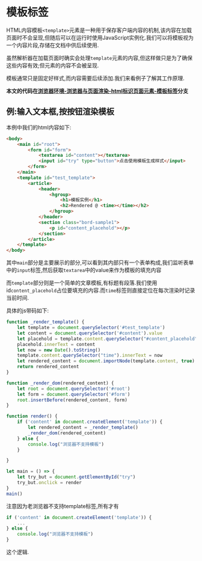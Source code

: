 # 模板标签

HTML内容模板`<template>`元素是一种用于保存客户端内容的机制,该内容在加载页面时不会呈现,但随后可以在运行时使用JavaScript实例化.我们可以将模板视为一个内容片段,存储在文档中供后续使用.

虽然解析器在加载页面时确实会处理`template`元素的内容,但这样做只是为了确保这些内容有效;但元素的内容不会被呈现.

模板通常只是固定好样式,而内容需要后续添加.我们来看例子了解其工作原理.

**本文的代码在[浏览器环境-浏览器与页面渲染-html标识页面元素-模板标签](https://github.com/hsz1273327/TutorialForJavascript/tree/%E6%B5%8F%E8%A7%88%E5%99%A8%E7%8E%AF%E5%A2%83-%E6%B5%8F%E8%A7%88%E5%99%A8%E4%B8%8E%E9%A1%B5%E9%9D%A2%E6%B8%B2%E6%9F%93-html%E6%A0%87%E8%AF%86%E9%A1%B5%E9%9D%A2%E5%85%83%E7%B4%A0-%E6%A8%A1%E6%9D%BF%E6%A0%87%E7%AD%BE)分支**

## 例:输入文本框,按按钮渲染模板

本例中我们的html内容如下:

```html
<body>
    <main id="root">
        <form id="form">
            <textarea id="content"></textarea>
            <input id="try" type="button">点击使用模板生成样式</input>
        </form>
    </main>
    <template id="test_template">
        <article>
            <header>
                <hgroup>
                    <h1>模板实例</h1>
                    <h2>Rendered @ <time></time></h2>
                </hgroup>
            </header>
            <section class="bord-sample1">
                <p id="content_placehold"></p>
            </section>
        </article>
    </template>
</body>
```
其中`main`部分是主要展示的部分,可以看到其内部只有一个表单构成,我们监听表单中的`input`标签,然后获取`textarea`中的value来作为模板的填充内容

而`template`部分则是一个简单的文章模板,有标题有段落.我们使用id`content_placehold`占位要填充的内容.而`time`标签则直接定位在每次渲染时记录当前时间.

具体的js带码如下:

```js
function _render_template() {
    let template = document.querySelector('#test_template')
    let content = document.querySelector('#content').value
    let placehold = template.content.querySelector("#content_placehold")
    placehold.innerText = content
    let now = new Date().toString()
    template.content.querySelector("time").innerText = now
    let rendered_content = document.importNode(template.content, true)
    return rendered_content
}

function _render_dom(rendered_content) {
    let root = document.querySelector('#root')
    let form = document.querySelector('#form')
    root.insertBefore(rendered_content, form)
}

function render() {
    if ('content' in document.createElement('template')) {
        let rendered_content = _render_template()
        _render_dom(rendered_content)
    } else {
        console.log("浏览器不支持模板")
    }

}

let main = () => {
    let try_but = document.getElementById("try")
    try_but.onclick = render
}
main()
```

注意因为老浏览器不支持template标签,所有才有

```js
if ('content' in document.createElement('template')) {
    ...
} else {
    console.log("浏览器不支持模板")
}
```

这个逻辑.